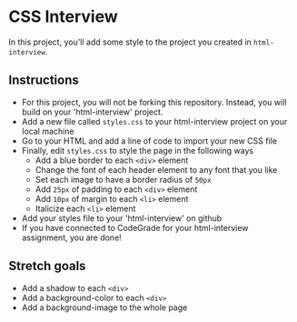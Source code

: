 # CSS Interview

In this project, you'll add some style to the project you created in `html-interview`.

## Instructions

* For this project, you will not be forking this repository.  Instead, you will build on your 'html-interview' project.
* Add a new file called `styles.css` to your html-interview project on your local machine
* Go to your HTML and add a line of code to import your new CSS file
* Finally, edit `styles.css` to style the page in the following ways
  * Add a blue border to each `<div>` element
  * Change the font of each header element to any font that you like
  * Set each image to have a border radius of `50px`
  * Add `25px` of padding to each `<div>` element
  * Add `10px` of margin to each `<li>` element
  * Italicize each `<li>` element
* Add your styles file to your 'html-interview' on github
* If you have connected to CodeGrade for your html-interview assignment, you are done!
  
## Stretch goals

* Add a shadow to each `<div>`
* Add a background-color to each `<div>`
* Add a background-image to the whole page
